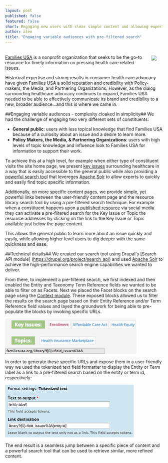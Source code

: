 ```yaml
---
layout: post
published: false
featured: false
short: Engaging new users with clear simple content and allowing expert users to quickly and easily find more specific information.
author: alex
title: "Engaging variable audiences with pre-filtered search"
---
```


<img href="http://www.familiesusa.org" src="http://familiesusa.org/sites/default/files/hero_images/FamiliesUSA-share-icon.png"  style="float: right; margin: 20px" /><br>
[Families USA](http://www.familiesusa.org) is a nonprofit organization that seeks to be the go-to resource for timely information on pressing health care related issues.

Historical expertise and strong results in consumer health care advocacy have given Families USA a solid reputation and credibility with Policy-makers, the Media, and Partnering Organizations. However, as the dialog surrounding healthcare advocacy continues to expand, Families USA needed to be able to effectively communicate its brand and credibility to a new, broader audience...and this is where we came in.

##Engaging variable audiences - complexity cloaked in simplicity##
We had the challenge of engaging two very different sets of constituents:

* **General public**: users with less topical knowledge that find Families USA because of a curiosity about an issue and a desire to learn more.
* **Policy Makers, the Media, & Partnering Organizations**: users with high levels of topic knowledge and inﬂuence look to Families USA for information to support their work.

To achieve this at a high level, for example when either type of constituent visits the site home page, we present [key issues](http://www.familiesusa.org/issues) surrounding healthcare in a way that is easily accessible to the general public while also providing a [powerful search tool](http://www.familiesusa.org/library) that levereges [Apache Solr](https://lucene.apache.org/solr) to allow experts to quickly and easily find topic specific information.

Additionally, on more specific content pages, we provide simple, yet powerful links between the user-friendly content page and the resource library search tool by using a pre-filtered search technique. For example when a constituent happens upon [a published resource](http://familiesusa.org/product/get-ready-get-health-coverage) via social media they can activate a pre-filtered search for the Key Issue or Topic the resource addresses by clicking on the link to the Key Issue or Topic available just below the page content.

This allows the general public to learn more about an issue quickly and easily, while allowing higher level users to dig deeper with the same quickness and ease.

##Technical details##
We created our search tool using Drupal's [Search API module] (https://drupal.org/project/search_api) and used [Apache Solr](https://drupal.org/project/search_api_solr) to achieve the high-performance search engine capabilities we wanted to deliver.

From there, to implement a pre-filtered search, we first indexed and then enabled the Entity and Taxonomy Term Reference fields we wanted to be able to filter on as Facets. Next we placed the Facet blocks on the search page using the [Context module](https://drupal.org/project/context). These exposed blocks allowed us to filter the results on the search page based on their Entity Reference and/or Term Reference field values and layed the groundwork for being able to pre-populate the blocks by invoking specific URLs.

![Entity Reference field linked to pre-filtered search using tokenized text](/assets/images/blog/link_with_tokenized_text_for_prefiltered_search.png)

In order to generate these specific URLs and expose them in a user-friendly way we used the tokenized text field formatter to display the Entity or Term label as a link to a pre-filtered search based on the entity or term id, respectively:

![Entity Reference field linked to pre-filtered search using tokenized text](/assets/images/blog/tokenized_text_screenshot.png)

The end result is a seamless jump between a specific piece of content and a powerful search tool that can be used to retrieve similar, more refined content.